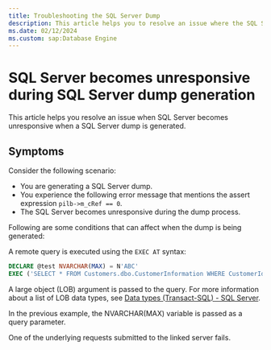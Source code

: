 ```yaml
---
title: Troubleshooting the SQL Server Dump
description: This article helps you to resolve an issue where the SQL Server becomes unresponsive.
ms.date: 02/12/2024
ms.custom: sap:Database Engine
---
```


# SQL Server becomes unresponsive during SQL Server dump generation

This article helps you resolve an issue when SQL Server becomes unresponsive when a SQL Server dump is generated.

## Symptoms

Consider the following scenario:

- You are generating a SQL Server dump.
- You experience the following error message that mentions the assert expression `pilb->m_cRef == 0`.
- The SQL Server becomes unresponsive during the dump process.

Following are some conditions that can affect when the dump is being generated:

A remote query is executed using the `EXEC AT` syntax:

```sql
DECLARE @test NVARCHAR(MAX) = N'ABC'
EXEC ('SELECT * FROM Customers.dbo.CustomerInformation WHERE CustomerId = ?', @test) AT [YourRemoteServer];
```

A large object (LOB) argument is passed to the query. For more information about a list of LOB data types, see [Data types (Transact-SQL) - SQL Server](/sql/t-sql/data-types/data-types-transact-sql?view=sql-server-ver16).

In the previous example, the NVARCHAR(MAX) variable is passed as a query parameter.

One of the underlying requests submitted to the linked server fails.

